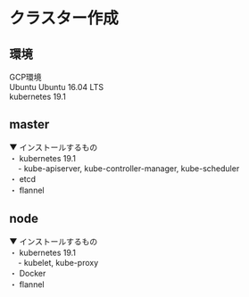 # クラスター作成

## 環境
GCP環境 <br />
Ubuntu Ubuntu 16.04 LTS <br />
kubernetes 19.1 <br />

## master
▼ インストールするもの <br />
・ kubernetes 19.1 <br />
&nbsp;&nbsp;&nbsp;&nbsp;- kube-apiserver, kube-controller-manager, kube-scheduler <br />
・ etcd <br />
・ flannel <br />


## node
▼ インストールするもの <br />
・ kubernetes 19.1 <br />
&nbsp;&nbsp;&nbsp;&nbsp;- kubelet, kube-proxy <br />
・ Docker <br />
・ flannel <br />
